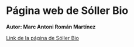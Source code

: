 # Página web de Sóller Bio

**Autor: Marc Antoni Román Martínez**

[Link de la página de Sóller Bio](https://gitcdn.xyz/cdn/mroman181/EcoShop/65f369fd103d43bf48cf887ef5fbd608db77668e/index.html)
